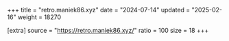 +++
title = "retro.maniek86.xyz"
date = "2024-07-14"
updated = "2025-02-16"
weight = 18270

[extra]
source = "https://retro.maniek86.xyz/"
ratio = 100
size = 18
+++
